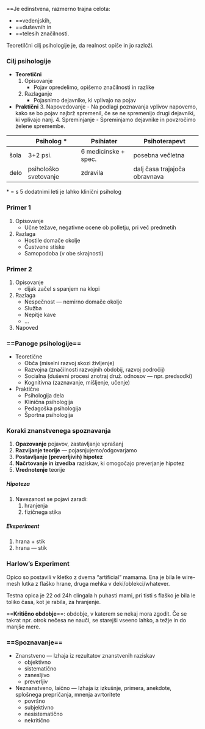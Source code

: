 ==Je edinstvena, razmerno trajna celota: 
- ==vedenjskih, 
- ==duševnih in 
- ==telesih značilnosti.

Teoretilčni cilj psihologije je, da realnost opiše in jo razloži. 

### Cilj psihologije
- **Teoretični**
	1. Opisovanje
		- Pojav opredelimo, opišemo značilnosti in razlike
	2. Razlaganje
		- Pojasnimo dejavnike, ki vplivajo na pojav
- **Praktični**
	3. Napovedovanje
		- Na podlagi poznavanja vplivov napovemo, kako se bo pojav najbrž spremenil, če se ne spremenijo drugi dejavniki, ki vplivajo nanj. 
	4. Spreminjanje
		- Spreminjamo dejavnike in povzročimo želene spremembe.

| | Psiholog \* | Psihiater | Psihoterapevt |
|-|-|-|-|
|šola|3+2 psi. |6 medicinske + spec.|posebna večletna|
|delo|psihološko svetovanje|zdravila|dalj časa trajajoča obravnava|
\* = s 5 dodatnimi leti je lahko klinični psiholog
### Primer 1
1. Opisovanje
	- Učne težave, negativne ocene ob polletju, pri več predmetih
2. Razlaga
	- Hostile domače okolje
	- Čustvene stiske
	- Samopodoba (v obe skrajnosti)

### Primer 2
1. Opisovanje
	- dijak začel s spanjem na klopi
2. Razlaga
	- Nespečnost — nemirno domače okolje
	- Služba
	- Nepitje kave
	- …
3. Napoved



### ==Panoge psihologije==
- Teoretične
	- Obča (miselni razvoj skozi življenje)
	- Razvojna (značilnosti razvojnih obdobij, razvoj področij)
	- Socialna (duševni procesi znotraj druž. odnosov — npr. predsodki)
	- Kognitivna (zaznavanje, mišljenje, učenje)
- Praktične
	- Psihologija dela
	- Klinična psihologija
	- Pedagoška psihologija
	- Športna psihologija

### Koraki znanstvenega spoznavanja
1. **Opazovanje** pojavov, zastavljanje vprašanj
2. **Razvijanje teorije** — pojasnjujemo/odgovarjamo
3. **Postavljanje (preverljivih) hipotez**
4. **Načrtovanje in izvedba** raziskav, ki omogočajo preverjanje hipotez
5. **Vrednotenje** teorije

##### Hipoteza
1. Navezanost se pojavi zaradi: 
	1. hranjenja
	2. fizičnega stika

##### Eksperiment
1. hrana + stik
2. hrana — stik

### Harlow’s Experiment
Opico so postavili v kletko z dvema “artificial” mamama. Ena je bila le wire-mesh lutka z flaško hrane, druga mehka v deki/oblekci/whatever. 

Testna opica je 22 od 24h clingala h puhasti mami, pri tisti s flaško je bila le toliko časa, kot je rabila, za hranjenje. 



==**Kritično obdobje**==: obdobje, v katerem se nekaj mora zgodit. Če se takrat npr. otrok nečesa ne nauči, se starejši vseeno lahko, a težje in do manjše mere. 

### ==Spoznavanje==
- Znanstveno — Izhaja iz rezultatov znanstvenih raziskav
	- objektivno
	- sistematično
	- zanesljivo
	- preverljiv
- Neznanstveno, laično — Izhaja iz izkušnje, primera, anekdote, splošnega prepričanja, mnenja avrtoritete
	- površno
	- subjektivno
	- nesistematično
	- nekritično